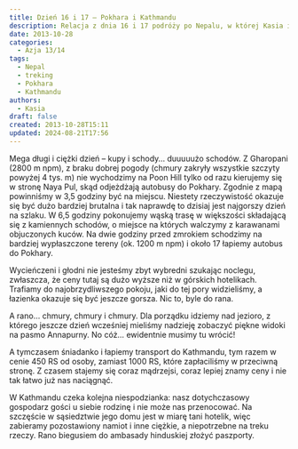 ```yaml
---
title: Dzień 16 i 17 – Pokhara i Kathmandu
description: Relacja z dnia 16 i 17 podróży po Nepalu, w której Kasia i Michał zmierzają z Gharopani do Pokhary, a następnie do Kathmandu, zmagając się z trudnościami na szlaku i poszukując noclegu.
date: 2013-10-28
categories:
  - Azja 13/14
tags:
  - Nepal
  - treking
  - Pokhara
  - Kathmandu
authors:
  - Kasia
draft: false
created: 2013-10-28T15:11
updated: 2024-08-21T17:56
---
```

Mega długi i ciężki dzień – kupy i schody… duuuuużo schodów. Z Gharopani (2800 m npm), z braku dobrej pogody (chmury zakryły wszystkie szczyty powyżej 4 tys. m) nie wychodzimy na Poon Hill tylko od razu kierujemy się w stronę Naya Pul, skąd odjeżdżają autobusy do Pokhary. Zgodnie z mapą powinniśmy w 3,5 godziny być na miejscu. Niestety rzeczywistość okazuje się być dużo bardziej brutalna i tak naprawdę to dzisiaj jest najgorszy dzień na szlaku. W 6,5 godziny pokonujemy wąską trasę w większości składającą się z kamiennych schodów, o miejsce na których walczymy z karawanami objuczonych kuców. Na dwie godziny przed zmrokiem schodzimy na bardziej wypłaszczone tereny (ok. 1200 m npm) i około 17 łapiemy autobus do Pokhary.

Wycieńczeni i głodni nie jesteśmy zbyt wybredni szukając noclegu, zwłaszcza, że ceny tutaj są dużo wyższe niż w górskich hotelikach. Trafiamy do najobrzydliwszego pokoju, jaki do tej pory widzieliśmy, a łazienka okazuje się być jeszcze gorsza. Nic to, byle do rana.

A rano… chmury, chmury i chmury. Dla porządku idziemy nad jezioro, z którego jeszcze dzień wcześniej mieliśmy nadzieję zobaczyć piękne widoki na pasmo Annapurny. No cóż… ewidentnie musimy tu wrócić!

A tymczasem śniadanko i łapiemy transport do Kathmandu, tym razem w cenie 450 RS od osoby, zamiast 1000 RS, które zapłaciliśmy w przeciwną stronę. Z czasem stajemy się coraz mądrzejsi, coraz lepiej znamy ceny i nie tak łatwo już nas naciągnąć.

W Kathmandu czeka kolejna niespodzianka: nasz dotychczasowy gospodarz gości u siebie rodzinę i nie może nas przenocować. Na szczęście w sąsiedztwie jego domu jest w miarę tani hotelik, więc zabieramy pozostawiony namiot i inne ciężkie, a niepotrzebne na treku rzeczy. Rano biegusiem do ambasady hinduskiej złożyć paszporty.